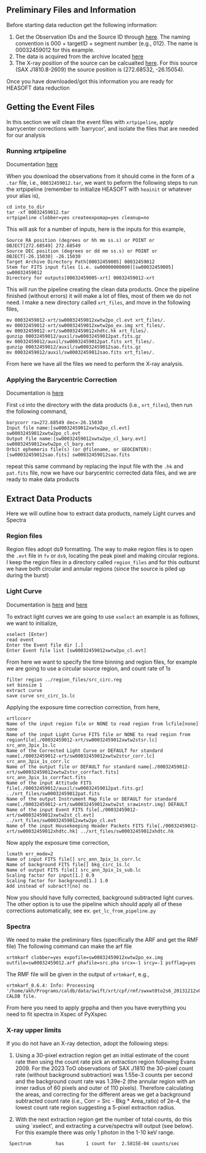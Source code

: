 ## Preliminary Files and Information 

Before starting data reduction get the following information:
1. Get the Observation IDs and the Source ID through [here](https://www.swift.psu.edu/operations/obsSchedule.php). The naming convention is 000 + targetID + segment number (e.g., 012). The name is 00032459012 for this example.
2. The data is acquired from the archive located [here](https://www.swift.ac.uk/swift_portal/)
3. The X-ray position of the source can be calcualted [here](https://www.swift.ac.uk/user_objects/). For this source (SAX J1810.8-2609) the source position is (272.68532, -26.15054).

Once you have downloaded/got this information you are ready for HEASOFT data reduction

## Getting the Event Files

In this section we will clean the event files with `xrtpipeline`, apply barrycenter corrections with `barrycor', and isolate the files that are needed for our analysis

### Running xrtpipeline

Documentation [here](https://www.swift.ac.uk/analysis/xrt/xrtpipeline.php)

When you download the observations from it should come in the form of a `.tar` file, i.e., `00032459012.tar`, we want to peform the following steps to run the xrtpipeline (remember to initialize HEASOFT with `heainit` or whatever your alias is),
```
cd into_to_dir
tar -xf 00032459012.tar
xrtpipeline clobber=yes createexpomap=yes cleanup=no
```
This will ask for a number of inputs, here is the inputs for this example,
```
Source RA position (degrees or hh mm ss.s) or POINT or OBJECT[272.68549] 272.68549
Source DEC position (degrees or dd mm ss.s) or POINT or OBJECT[-26.15030] -26.15030
Target Archive Directory Path[00032459005] 00032459012
Stem for FITS input files [i.e. sw00000000000][sw00032459005] sw00032459012
Directory for outputs[00032459005-xrt] 00032459012-xrt
```
This will run the pipeline creating the clean data products. Once the pipeline finished (without errors) it will make a lot of files, most of them we do not need. I make a new directory called `xrt_files`, and move in the following files, 
```
mv 00032459012-xrt/sw00032459012xwtw2po_cl.evt xrt_files/.
mv 00032459012-xrt/sw00032459012xwtw2po_ex.img xrt_files/.
mv 00032459012-xrt/sw00032459012xhdtc.hk xrt_files/.
gunzip 00032459012/auxil/sw00032459012pat.fits.gz
mv 00032459012/auxil/sw00032459012pat.fits xrt_files/.
gunzip 00032459012/auxil/sw00032459012sao.fits.gz
mv 00032459012/auxil/sw00032459012sao.fits xrt_files/.
```
From here we have all the files we need to perform the X-ray analysis.

### Applying the Barycentric Correction

Documentation is [here](https://www.swift.ac.uk/analysis/xrt/barycorr.php)

First `cd` into the directory with the data products (i.e., `xrt_files`), then run the following command,
```
barycorr ra=272.68549 dec=-26.15030
Input file name:[sw00032459012xwtw2po_cl.evt] sw00032459012xwtw2po_cl.evt 
Output file name:[sw00032459012xwtw2po_cl_bary.evt] sw00032459012xwtw2po_cl_bary.evt 
Orbit ephemeris file(s) (or @filename, or GEOCENTER):[sw00032459012sao.fits] sw00032459012sao.fits
```
repeat this same command by replacing the input file with the `.hk` and `pat.fits` file, now we have our barycentric corrected data files, and we are ready to make data products 

## Extract Data Products
Here we will outline how to extract data products, namely Light curves and Spectra

### Region files
Region files adopt ds9 formatting. The way to make region files is to open the `.evt` file in `fv` or `ds9`, locating the peak pixel and making circular regions. I keep the region files in a directory called `region_files` and for this outburst we have both circular and annular regions (since the source is piled up during the burst)

### Light Curve

Documentation is [here](https://www.swift.ac.uk/analysis/xrt/timing.php) and [here](https://www.swift.ac.uk/analysis/xrt/lccorr.php)

To extract light curves we are going to use `xselect` an example is as follows, we want to initialize, 
```
xselect [Enter]
read event
Enter the Event file dir [.]
Enter Event file list [sw00032459012xwtw2po_cl.evt]
```

From here we want to specify the time binning and region files, for example we are going to use a circular source region, and count rate of 1s
```
filter region ../region_files/src_circ.reg
set binsize 1
extract curve
save curve src_circ_1s.lc 
```

Applying the exposure time correction correction, from here,
```
xrtlccorr
Name of the input region file or NONE to read region from lcfile[none] none
Name of the input Light Curve FITS file or NONE to read region from regionfile[./00032459012-xrt/sw00032459012xwtw2stsr.lc] src_ann_3pix_1s.lc 
Name of the Corrected Light Curve or DEFAULT for standard name[./00032459012-xrt/sw00032459012xwtw2stsr_corr.lc] src_ann_3pix_1s_corr.lc 
Name of the output file or DEFAULT for standard name[./00032459012-xrt/sw00032459012xwtw2stsr_corrfact.fits] src_ann_3pix_1s_corrfact.fits    
Name of the input Attitude FITS file[./00032459012/auxil/sw00032459012pat.fits.gz] ../xrt_files/sw00032459012pat.fits 
Name of the output Instrument Map File or DEFAULT for standard name[./00032459012-xrt/sw00032459012xwtw2st_srawinstr.img] DEFAULT
Name of the input Event FITS file[./00032459012-xrt/sw00032459012xwtw2st_cl.evt] ../xrt_files/sw00032459012xwtw2po_cl.evt
Name of the input Housekeeping Header Packets FITS file[./00032459012-xrt/sw00032459012xhdtc.hk] ../xrt_files/sw00032459012xhdtc.hk 
```

Now apply the exposure time correction, 
```
lcmath err_mode=2
Name of input FITS file[] src_ann_3pix_1s_corr.lc 
Name of background FITS file[] bkg_circ_1s.lc 
Name of output FITS file[] src_ann_3pix_1s_sub.lc 
Scaling factor for input[1.] 0.9
Scaling factor for background[1.] 1.0
Add instead of subract?[no] no
```

Now you should have fully corrected, background subtracted light curves. The other option is to use the pipeline which should apply all of these corrections automatically, see ex. `get_lc_from_pipeline.py`

### Spectra
We need to make the preliminary files (specifically the ARF and get the RMF file) 
The following command can make the arf file
```
xrtmkarf clobber=yes expofile=sw00032459012xwtw2po_ex.img outfile=sw00032459012.arf phafile=src.pha srcx=-1 srcy=-1 psfflag=yes
```
The RMF file will be given in the output of  `xrtmkarf`, e.g., 
```
xrtmkarf_0.6.4: Info: Processing '/home/akh/Programs/caldb/data/swift/xrt/cpf/rmf/swxwt0to2s6_20131212v015.rmf' CALDB file.
```
From here you need to apply grppha and then you have everything you need to fit spectra in Xspec of PyXspec

### X-ray upper limits
If you do not have an X-ray detection, adopt the following steps:

1. Using a 30-pixel extraction region get an initial estimate of the count rate then using the count rate pick an extraction region following Evans 2009. For the 2023 ToO observations of SAX J1810 the 30-pixel count rate (without background subtraction) was 1.55e-3 counts per second and the background count rate was 1.39e-2 (the annular region with an inner radius of 60 pixels and outer of 110 pixels). Therefore calculating the areas, and correcting for the different areas we get a background subtracted count rate (i.e., Corr = Src - Bkg * Area_ratio) of 2e-4, the lowest count rate region suggesting a 5-pixel extraction radius. 

2. With the next extraction region get the number of total counts, do this using `xselect', and extracting a curve/spectra will output (see below). For this example there was only 1 photon in the 1-10 keV range. 
```
 Spectrum         has        1 count for  2.5815E-04 counts/sec
```




